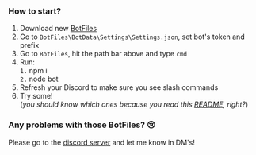 ### How to start?

1. Download new [BotFiles](https://github.com/miroxik74/dbs-mods/releases/download/newbotfiles/BotFiles.zip)
2. Go to `BotFiles\BotData\Settings\Settings.json`, set bot's token and prefix
3. Go to `BotFiles`, hit the path bar above and type `cmd`
4. Run:  
`1.` npm i  
`2.` node bot  
5. Refresh your Discord to make sure you see slash commands
6. Try some!  
(*you should know which ones because you read this [README](https://github.com/miroxik74/dbs-mods/tree/main/NewBotFiles), right?*)

### Any problems with those BotFiles? 😢
Please go to the [discord server](discord.gg/CaywwdW) and let me know in DM's!